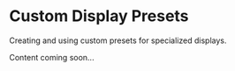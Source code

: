 # Custom Display Presets

Creating and using custom presets for specialized displays.

Content coming soon...